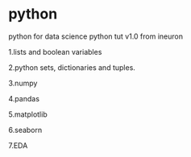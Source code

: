 # python
python for data science
python tut v1.0 from ineuron

1.lists and boolean variables

2.python sets, dictionaries and tuples.

3.numpy 

4.pandas

5.matplotlib

 6.seaborn 
 
 7.EDA


